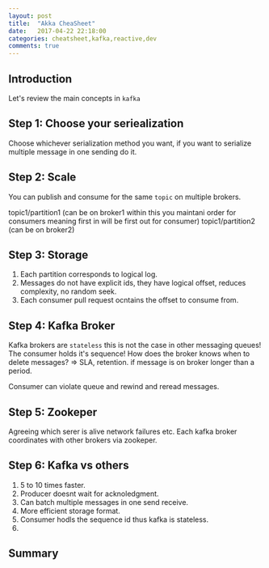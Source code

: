 ```yaml
---
layout: post
title:  "Akka CheaSheet"
date:   2017-04-22 22:18:00
categories: cheatsheet,kafka,reactive,dev
comments: true
---
```

## Introduction

Let's review the main concepts in `kafka`

## Step 1: Choose your seriealization

Choose whichever serialization method you want, if you want to serialize multiple message in one sending do it.

## Step 2: Scale

You can publish and consume for the same `topic` on multiple brokers.

topic1/partition1 (can be on broker1 within this you maintani order for consumers meaning first in will be first out for consumer)
topic1/partition2 (can be on broker2)



## Step 3: Storage

1. Each partition corresponds to logical log.
1. Messages do not have explicit ids, they have logical offset, reduces complexity, no random seek.
1. Each consumer pull request ocntains the offset to consume from.

## Step 4: Kafka Broker

Kafka brokers are `stateless` this is not the case in other messaging queues!  The consumer holds it's sequence!  How does the broker knows when to delete messages? => SLA, retention. if message is on broker longer than a period.

Consumer can violate queue and rewind and reread messages.

## Step 5: Zookeper

Agreeing which serer is alive network failures etc.  Each kafka broker coordinates with other brokers via zookeper.  

## Step 6: Kafka vs others

1. 5 to 10 times faster.
1. Producer doesnt wait for acknoledgment.
1. Can batch multiple messages in one send receive.
1. More efficient storage format.
1. Consumer hodls the sequence id thus kafka is stateless.
1. 

## Summary

